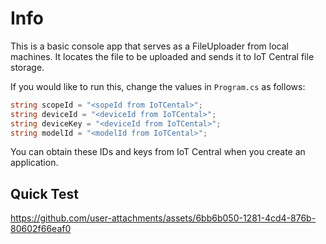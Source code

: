 # Info
This is a basic console app that serves as a FileUploader from local machines. It locates the file to be uploaded and sends it to IoT Central file storage.

If you would like to run this, change the values in `Program.cs` as follows:
````csharp
string scopeId = "<sopeId from IoTCental>";
string deviceId = "<deviceId from IoTCental>";
string deviceKey = "<deviceId from IoTCental>"; 
string modelId = "<modelId from IoTCental>"; 
````
You can obtain these IDs and keys from IoT Central when you create an application.

## Quick Test

https://github.com/user-attachments/assets/6bb6b050-1281-4cd4-876b-80602f66eaf0

